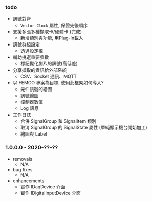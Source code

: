 ﻿### todo

* 訊號對齊
  * `Vector Clock` 屬性, 保證先後順序
* 支援多張多種擷取卡/硬體卡	(完成)
  * 新增類別與功能, 用Plug-In載入
* 訊號群組設定
  * 透過設定檔
* 輔助挑選重要參數
  * 標記變化劇烈的訊號(高低差)
* 分享擷取的資訊給外部系統
  * CSV、Socket 通訊、MQTT
* 以 FEMCO 專案為目標, 使用此框架如何導入?
  * 元件訊號的繪圖
  * 訊號繪圖
  * 控制器數值
  * Log 訊息
* 工作日誌
  * 合併 SignalGroup 和 SignalItem 類別
  * 取消 SignalGroup 的 SignalState 屬性 (單純顯示機台開始加工)
  * 繪圖與 Label


### 1.0.0.0 - 2020-??-??

* removals
  * N/A
* bug fixes
  * N/A
* enhancements
  * 實作 IDaqDevice 介面
  * 實作 IDigitalInputDevice 介面